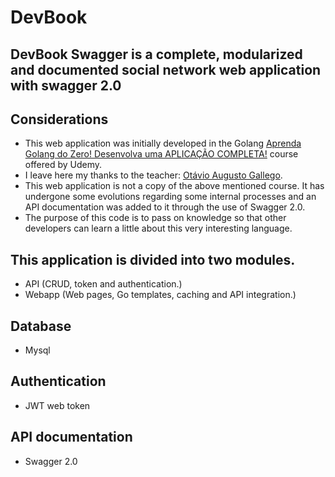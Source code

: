 # DevBook
## DevBook Swagger is a complete, modularized and documented social network web application with swagger 2.0

## Considerations
- This web application was initially developed in the Golang [Aprenda Golang do Zero! Desenvolva uma APLICAÇÃO COMPLETA!](https://www.udemy.com/course/aprenda-golang-do-zero-desenvolva-uma-aplicacao-completa/) course offered by Udemy.
- I leave here my thanks to the teacher: [Otávio Augusto Gallego](https://www.udemy.com/course/aprenda-golang-do-zero-desenvolva-uma-aplicacao-completa/#instructor-1).
- This web application is not a copy of the above mentioned course. It has undergone some evolutions regarding some internal processes and an API documentation was added to it through the use of Swagger 2.0.
- The purpose of this code is to pass on knowledge so that other developers can learn a little about this very interesting language.

## This application is divided into two modules.
- API (CRUD, token and authentication.)
- Webapp (Web pages, Go templates, caching and API integration.)

## Database
- Mysql

## Authentication
- JWT web token

## API documentation
- Swagger 2.0
